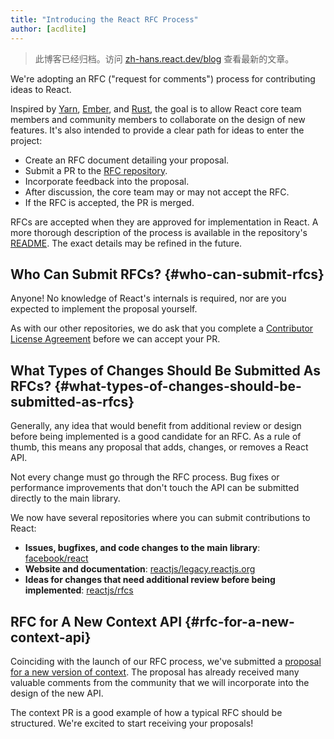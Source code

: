 ```yaml
---
title: "Introducing the React RFC Process"
author: [acdlite]
---
```


<div class="scary">

> 此博客已经归档。访问 [zh-hans.react.dev/blog](https://zh-hans.react.dev/blog) 查看最新的文章。

</div>

We're adopting an RFC ("request for comments") process for contributing ideas to React. 

Inspired by [Yarn](https://github.com/yarnpkg/rfcs), [Ember](https://github.com/emberjs/rfcs), and [Rust](https://github.com/rust-lang/rfcs), the goal is to allow React core team members and community members to collaborate on the design of new features. It's also intended to provide a clear path for ideas to enter the project:

- Create an RFC document detailing your proposal.
- Submit a PR to the [RFC repository](https://github.com/reactjs/rfcs).
- Incorporate feedback into the proposal.
- After discussion, the core team may or may not accept the RFC.
- If the RFC is accepted, the PR is merged.

RFCs are accepted when they are approved for implementation in React. A more thorough description of the process is available in the repository's [README](https://github.com/reactjs/rfcs/blob/master/README.md). The exact details may be refined in the future.

## Who Can Submit RFCs? {#who-can-submit-rfcs}

Anyone! No knowledge of React's internals is required, nor are you expected to implement the proposal yourself.

As with our other repositories, we do ask that you complete a [Contributor License Agreement](https://github.com/reactjs/rfcs#contributor-license-agreement-cla) before we can accept your PR.

## What Types of Changes Should Be Submitted As RFCs? {#what-types-of-changes-should-be-submitted-as-rfcs}

Generally, any idea that would benefit from additional review or design before being implemented is a good candidate for an RFC. As a rule of thumb, this means any proposal that adds, changes, or removes a React API.

Not every change must go through the RFC process. Bug fixes or performance improvements that don't touch the API can be submitted directly to the main library.

We now have several repositories where you can submit contributions to React:

- **Issues, bugfixes, and code changes to the main library**: [facebook/react](https://github.com/facebook/react)
- **Website and documentation**: [reactjs/legacy.reactjs.org](https://github.com/reactjs/legacy.reactjs.org)
- **Ideas for changes that need additional review before being implemented**: [reactjs/rfcs](https://github.com/reactjs/rfcs)

## RFC for A New Context API {#rfc-for-a-new-context-api}

Coinciding with the launch of our RFC process, we've submitted a [proposal for a new version of context](https://github.com/reactjs/rfcs/pull/2). The proposal has already received many valuable comments from the community that we will incorporate into the design of the new API.

The context PR is a good example of how a typical RFC should be structured. We're excited to start receiving your proposals!

